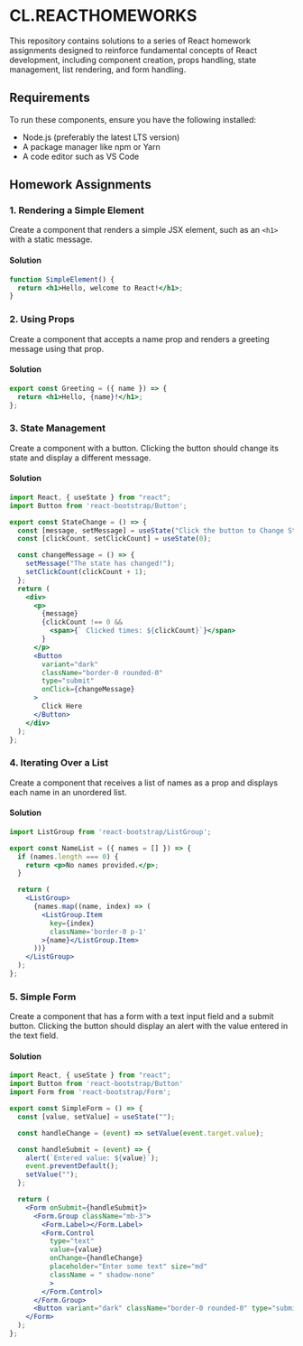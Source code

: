 # CL.REACTHOMEWORKS
This repository contains solutions to a series of React homework assignments designed to reinforce fundamental concepts of React development, including component creation, props handling, state management, list rendering, and form handling.

## Requirements

To run these components, ensure you have the following installed:
- Node.js (preferably the latest LTS version)
- A package manager like npm or Yarn
- A code editor such as VS Code


## Homework Assignments

### 1. Rendering a Simple Element
Create a component that renders a simple JSX element, such as an `<h1>` with a static message.

#### Solution
```jsx
function SimpleElement() {
  return <h1>Hello, welcome to React!</h1>;
}
```
### 2. Using Props
Create a component that accepts a name prop and renders a greeting message using that prop.
#### Solution
```jsx
export const Greeting = ({ name }) => {
  return <h1>Hello, {name}!</h1>;
};
```

### 3. State Management
Create a component with a button. Clicking the button should change its state and display a different message.

#### Solution
```jsx
import React, { useState } from "react";
import Button from 'react-bootstrap/Button';

export const StateChange = () => {
  const [message, setMessage] = useState("Click the button to Change State");
  const [clickCount, setClickCount] = useState(0);

  const changeMessage = () => {
    setMessage("The state has changed!");
    setClickCount(clickCount + 1);
  };
  return (
    <div>
      <p>
        {message}
        {clickCount !== 0 && 
          <span>{` Clicked times: ${clickCount}`}</span>
        }
      </p>
      <Button
        variant="dark"
        className="border-0 rounded-0"
        type="submit"
        onClick={changeMessage}
      >
        Click Here
      </Button>
    </div>
  );
};
```

### 4. Iterating Over a List
Create a component that receives a list of names as a prop and displays each name in an unordered list.

#### Solution
```jsx
import ListGroup from 'react-bootstrap/ListGroup';

export const NameList = ({ names = [] }) => {
  if (names.length === 0) {
    return <p>No names provided.</p>;
  }

  return (
    <ListGroup>
      {names.map((name, index) => (
        <ListGroup.Item  
          key={index}
          className='border-0 p-1'
        >{name}</ListGroup.Item>
      ))}
    </ListGroup>
  );
};
```

### 5. Simple Form
Create a component that has a form with a text input field and a submit button. Clicking the button should display an alert with the value entered in the text field.

#### Solution
```jsx
import React, { useState } from "react";
import Button from 'react-bootstrap/Button'
import Form from 'react-bootstrap/Form';

export const SimpleForm = () => {
  const [value, setValue] = useState("");

  const handleChange = (event) => setValue(event.target.value);

  const handleSubmit = (event) => {
    alert(`Entered value: ${value}`);
    event.preventDefault();
    setValue("");
  };

  return (
    <Form onSubmit={handleSubmit}>  
      <Form.Group className="mb-3">
        <Form.Label></Form.Label>
        <Form.Control 
          type="text" 
          value={value}
          onChange={handleChange} 
          placeholder="Enter some text" size="md"
          className = " shadow-none"
          >
        </Form.Control>
      </Form.Group>  
      <Button variant="dark" className="border-0 rounded-0" type="submit">Submit</Button>
    </Form>
  );
};
```
